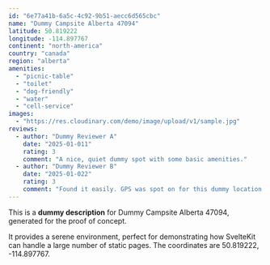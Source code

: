```yaml
---
id: "6e77a41b-6a5c-4c92-9b51-aecc6d565cbc"
name: "Dummy Campsite Alberta 47094"
latitude: 50.819222
longitude: -114.897767
continent: "north-america"
country: "canada"
region: "alberta"
amenities:
  - "picnic-table"
  - "toilet"
  - "dog-friendly"
  - "water"
  - "cell-service"
images:
  - "https://res.cloudinary.com/demo/image/upload/v1/sample.jpg"
reviews:
  - author: "Dummy Reviewer A"
    date: "2025-01-011"
    rating: 3
    comment: "A nice, quiet dummy spot with some basic amenities."
  - author: "Dummy Reviewer B"
    date: "2025-01-022"
    rating: 3
    comment: "Found it easily. GPS was spot on for this dummy location."
---
```


This is a **dummy description** for Dummy Campsite Alberta 47094, generated for the proof of concept.

It provides a serene environment, perfect for demonstrating how SvelteKit can handle a large number of static pages. The coordinates are 50.819222, -114.897767.

